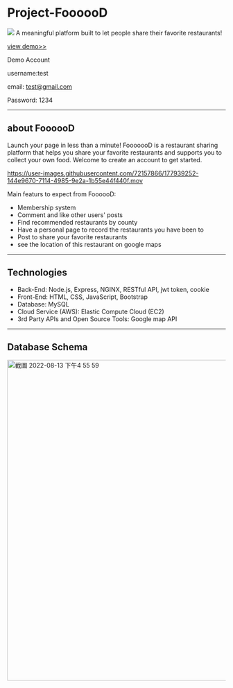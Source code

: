# Project-FoooooD
![](https://i.imgur.com/3SIrSWY.jpg)
A meaningful platform built to let people share their favorite restaurants!

[view demo>>](http://3.115.203.170/admin/index.html)

Demo Account 

username:test

email: test@gmail.com

Password: 1234


---

## about FoooooD
Launch your page in less than a minute! FooooooD is a restaurant sharing platform that helps you share your favorite restaurants and supports you to collect your own food. Welcome to create an account to get started.




https://user-images.githubusercontent.com/72157866/177939252-144e9670-7114-4985-9e2a-1b55e44f440f.mov





Main featurs to expect from FoooooD:
* Membership system
* Comment and like other users' posts
* Find recommended restaurants by county
* Have a personal page to record the restaurants you have been to
* Post to share your favorite restaurants
* see the location of this restaurant on google maps

---
## Technologies
* Back-End: Node.js, Express, NGINX, RESTful API, jwt token, cookie
* Front-End: HTML, CSS, JavaScript, Bootstrap
* Database: MySQL
* Cloud Service (AWS): Elastic Compute Cloud (EC2)
* 3rd Party APIs and Open Source Tools: Google map API



---
## Database Schema
<img width="740" alt="截圖 2022-08-13 下午4 55 59" src="https://user-images.githubusercontent.com/72157866/184476774-e871f5bc-3740-4604-902f-ac11d0f98c30.png">

